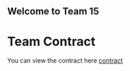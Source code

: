 ## Welcome to Team 15

# Team Contract
You can view the contract here [contract]("https://github.com/gururajbhupal/ECE3400-Team15/blob/master/contract.pdf") 
